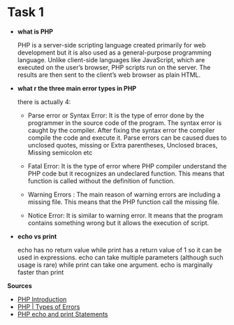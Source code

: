 # Task 1

- **what is PHP**

  PHP is a server-side scripting language created primarily for web development but it is also used as a general-purpose programming language. Unlike client-side languages like JavaScript, which are executed on the user’s browser, PHP scripts run on the server. The results are then sent to the client’s web browser as plain HTML.

- **what r the three main error types in PHP**

  there is actually 4:

  - Parse error or Syntax Error: It is the type of error done by the programmer in the source code of the program. The syntax error is caught by the compiler. After fixing the syntax error the compiler compile the code and execute it. Parse errors can be caused dues to unclosed quotes, missing or Extra parentheses, Unclosed braces, Missing semicolon etc

  - Fatal Error: It is the type of error where PHP compiler understand the PHP code but it recognizes an undeclared function. This means that function is called without the definition of function.

  - Warning Errors : The main reason of warning errors are including a missing file. This means that the PHP function call the missing file.

  - Notice Error: It is similar to warning error. It means that the program contains something wrong but it allows the execution of script.

- **echo vs print**

  echo has no return value while print has a return value of 1 so it can be used in expressions. echo can take multiple parameters (although such usage is rare) while print can take one argument. echo is marginally faster than print

**Sources**

- [PHP Introduction](https://www.geeksforgeeks.org/php-introduction/)
- [PHP | Types of Errors](https://www.geeksforgeeks.org/php-types-of-errors/)
- [PHP echo and print Statements](https://www.w3schools.com/php/php_echo_print.asp)
